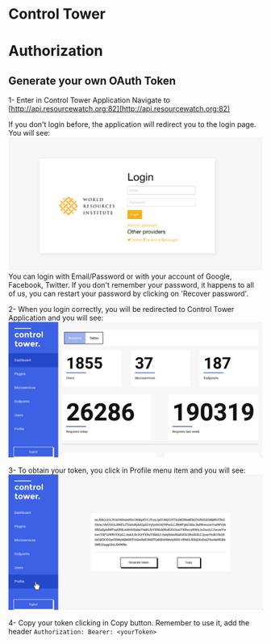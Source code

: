 Control Tower
=======

Authorization
=====

Generate your own OAuth Token
-------
1- Enter in Control Tower Application
Navigate to [http://api.resourcewatch.org:82](http://api.resourcewatch.org:82)

If you don't login before, the application will redirect you to the login page.
You will see:
<img src="authorization/login.png" class="screenshot"/>
You can login with Email/Password or with your account of Google, Facebook, Twitter. If you don't remember your password, it happens to all of us, you can restart your password by clicking on 'Recover password'.

2- When you login correctly, you will be redirected to Control Tower Application and you will see:
<img src="authorization/control-tower.png" class="screenshot"/>

3- To obtain your token, you click in Profile menu item and you will see:
<img src="authorization/profile.png" class="screenshot"/>


4- Copy your token clicking in Copy button. Remember to use it, add the header `Authorization: Bearer: <yourToken>`



